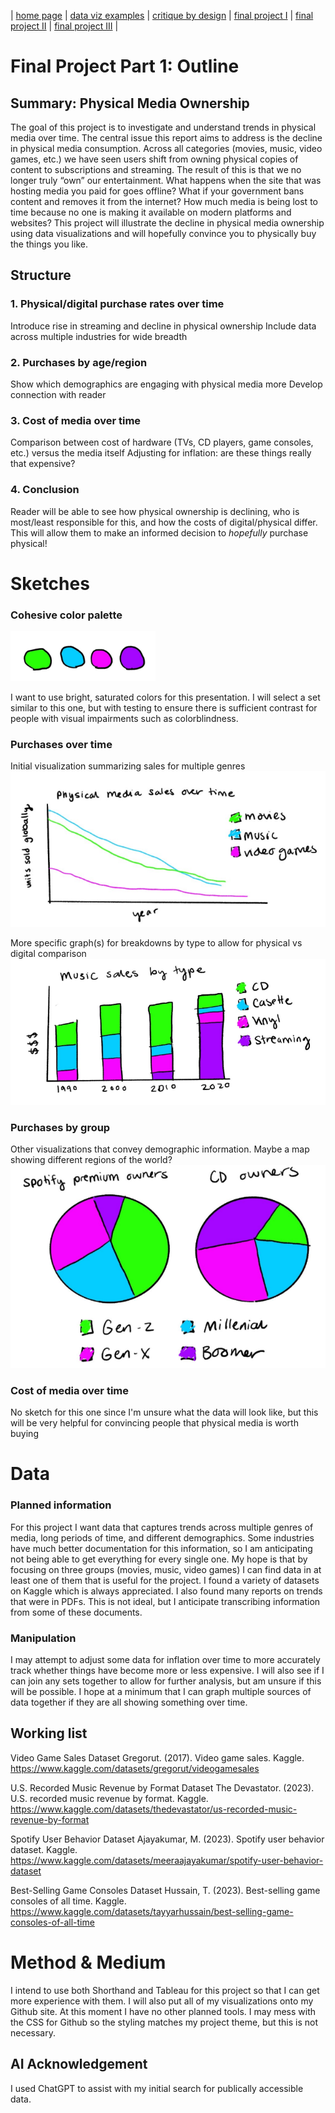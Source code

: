 | [home page](https://cmustudent.github.io/tswd-portfolio-templates/) | [data viz examples](dataviz-examples) | [critique by design](critique-by-design) | [final project I](final-project-part-one) | [final project II](final-project-part-two) | [final project III](final-project-part-three) |

# Final Project Part 1: Outline
## Summary: Physical Media Ownership
The goal of this project is to investigate and understand trends in physical media over time. The central issue this report aims to address is the decline in physical media consumption. Across all categories (movies, music, video games, etc.) we have seen users shift from owning physical copies of content to subscriptions and streaming. The result of this is that we no longer truly “own” our entertainment. What happens when the site that was hosting media you paid for goes offline? What if your government bans content and removes it from the internet? How much media is being lost to time because no one is making it available on modern platforms and websites? This project will illustrate the decline in physical media ownership using data visualizations and will hopefully convince you to physically buy the things you like.

## Structure
### 1. Physical/digital purchase rates over time
Introduce rise in streaming and decline in physical ownership
Include data across multiple industries for wide breadth
### 2. Purchases by age/region
Show which demographics are engaging with physical media more
Develop connection with reader
### 3. Cost of media over time
Comparison between cost of hardware (TVs, CD players, game consoles, etc.) versus the media itself
Adjusting for inflation: are these things really that expensive?
### 4. Conclusion
Reader will be able to see how physical ownership is declining, who is most/least responsible for this, and how the costs of digital/physical differ. This will allow them to make an informed decision to *hopefully* purchase physical!

# Sketches
### Cohesive color palette
![Initial color palette plan](p1palette.png)

I want to use bright, saturated colors for this presentation. I will select a set similar to this one, but with testing to ensure there is sufficient contrast for people with visual impairments such as colorblindness.

### Purchases over time
Initial visualization summarizing sales for multiple genres
![Line graph sketch](p1line.png)

More specific graph(s) for breakdowns by type to allow for physical vs digital comparison
![Bar chart sketch](p1bar.png)

### Purchases by group
Other visualizations that convey demographic information. Maybe a map showing different regions of the world?
![Pie chart sketch](p1pie.png)

### Cost of media over time
No sketch for this one since I'm unsure what the data will look like, but this will be very helpful for convincing people that physical media is worth buying

# Data
### Planned information
For this project I want data that captures trends across multiple genres of media, long periods of time, and different demographics. Some industries have much better documentation for this information, so I am anticipating not being able to get everything for every single one. My hope is that by focusing on three groups (movies, music, video games) I can find data in at least one of them that is useful for the project.
I found a variety of datasets on Kaggle which is always appreciated. I also found many reports on trends that were in PDFs. This is not ideal, but I anticipate transcribing information from some of these documents. 
### Manipulation
I may attempt to adjust some data for inflation over time to more accurately track whether things have become more or less expensive. I will also see if I can join any sets together to allow for further analysis, but am unsure if this will be possible. I hope at a minimum that I can graph multiple sources of data together if they are all showing something over time.

## Working list
Video Game Sales Dataset
Gregorut. (2017). Video game sales. Kaggle. https://www.kaggle.com/datasets/gregorut/videogamesales

U.S. Recorded Music Revenue by Format Dataset
The Devastator. (2023). U.S. recorded music revenue by format. Kaggle. https://www.kaggle.com/datasets/thedevastator/us-recorded-music-revenue-by-format

Spotify User Behavior Dataset
Ajayakumar, M. (2023). Spotify user behavior dataset. Kaggle. https://www.kaggle.com/datasets/meeraajayakumar/spotify-user-behavior-dataset

Best-Selling Game Consoles Dataset
Hussain, T. (2023). Best-selling game consoles of all time. Kaggle. https://www.kaggle.com/datasets/tayyarhussain/best-selling-game-consoles-of-all-time

# Method & Medium
I intend to use both Shorthand and Tableau for this project so that I can get more experience with them. I will also put all of my visualizations onto my Github site. At this moment I have no other planned tools. I may mess with the CSS for Github so the styling matches my project theme, but this is not necessary.

## AI Acknowledgement
I used ChatGPT to assist with my initial search for publically accessible data.
